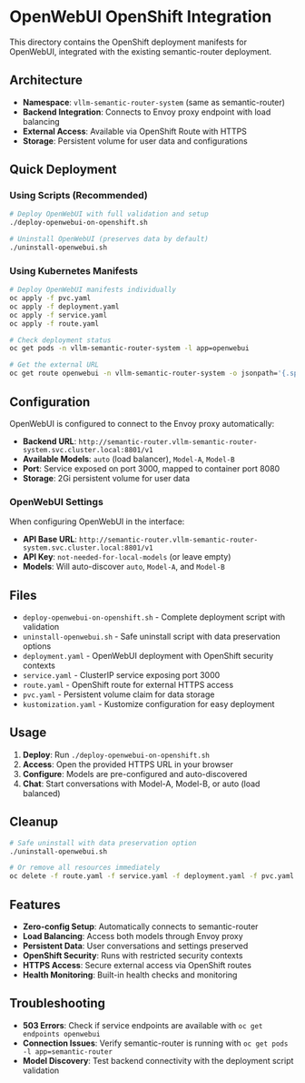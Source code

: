# OpenWebUI OpenShift Integration

This directory contains the OpenShift deployment manifests for OpenWebUI, integrated with the existing semantic-router deployment.

## Architecture

- **Namespace**: `vllm-semantic-router-system` (same as semantic-router)
- **Backend Integration**: Connects to Envoy proxy endpoint with load balancing
- **External Access**: Available via OpenShift Route with HTTPS
- **Storage**: Persistent volume for user data and configurations

## Quick Deployment

### Using Scripts (Recommended)

```bash
# Deploy OpenWebUI with full validation and setup
./deploy-openwebui-on-openshift.sh

# Uninstall OpenWebUI (preserves data by default)
./uninstall-openwebui.sh
```

### Using Kubernetes Manifests

```bash
# Deploy OpenWebUI manifests individually
oc apply -f pvc.yaml
oc apply -f deployment.yaml
oc apply -f service.yaml
oc apply -f route.yaml

# Check deployment status
oc get pods -n vllm-semantic-router-system -l app=openwebui

# Get the external URL
oc get route openwebui -n vllm-semantic-router-system -o jsonpath='{.spec.host}'
```

## Configuration

OpenWebUI is configured to connect to the Envoy proxy automatically:

- **Backend URL**: `http://semantic-router.vllm-semantic-router-system.svc.cluster.local:8801/v1`
- **Available Models**: `auto` (load balancer), `Model-A`, `Model-B`
- **Port**: Service exposed on port 3000, mapped to container port 8080
- **Storage**: 2Gi persistent volume for user data

### OpenWebUI Settings

When configuring OpenWebUI in the interface:

- **API Base URL**: `http://semantic-router.vllm-semantic-router-system.svc.cluster.local:8801/v1`
- **API Key**: `not-needed-for-local-models` (or leave empty)
- **Models**: Will auto-discover `auto`, `Model-A`, and `Model-B`

## Files

- `deploy-openwebui-on-openshift.sh` - Complete deployment script with validation
- `uninstall-openwebui.sh` - Safe uninstall script with data preservation options
- `deployment.yaml` - OpenWebUI deployment with OpenShift security contexts
- `service.yaml` - ClusterIP service exposing port 3000
- `route.yaml` - OpenShift route for external HTTPS access
- `pvc.yaml` - Persistent volume claim for data storage
- `kustomization.yaml` - Kustomize configuration for easy deployment

## Usage

1. **Deploy**: Run `./deploy-openwebui-on-openshift.sh`
2. **Access**: Open the provided HTTPS URL in your browser
3. **Configure**: Models are pre-configured and auto-discovered
4. **Chat**: Start conversations with Model-A, Model-B, or auto (load balanced)

## Cleanup

```bash
# Safe uninstall with data preservation option
./uninstall-openwebui.sh

# Or remove all resources immediately
oc delete -f route.yaml -f service.yaml -f deployment.yaml -f pvc.yaml
```

## Features

- **Zero-config Setup**: Automatically connects to semantic-router
- **Load Balancing**: Access both models through Envoy proxy
- **Persistent Data**: User conversations and settings preserved
- **OpenShift Security**: Runs with restricted security contexts
- **HTTPS Access**: Secure external access via OpenShift routes
- **Health Monitoring**: Built-in health checks and monitoring

## Troubleshooting

- **503 Errors**: Check if service endpoints are available with `oc get endpoints openwebui`
- **Connection Issues**: Verify semantic-router is running with `oc get pods -l app=semantic-router`
- **Model Discovery**: Test backend connectivity with the deployment script validation
